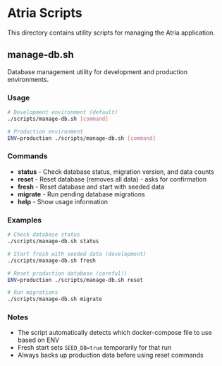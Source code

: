 # Atria Scripts

This directory contains utility scripts for managing the Atria application.

## manage-db.sh

Database management utility for development and production environments.

### Usage

```bash
# Development environment (default)
./scripts/manage-db.sh [command]

# Production environment
ENV=production ./scripts/manage-db.sh [command]
```

### Commands

- **status** - Check database status, migration version, and data counts
- **reset** - Reset database (removes all data) - asks for confirmation
- **fresh** - Reset database and start with seeded data
- **migrate** - Run pending database migrations
- **help** - Show usage information

### Examples

```bash
# Check database status
./scripts/manage-db.sh status

# Start fresh with seeded data (development)
./scripts/manage-db.sh fresh

# Reset production database (careful!)
ENV=production ./scripts/manage-db.sh reset

# Run migrations
./scripts/manage-db.sh migrate
```

### Notes

- The script automatically detects which docker-compose file to use based on ENV
- Fresh start sets `SEED_DB=true` temporarily for that run
- Always backs up production data before using reset commands